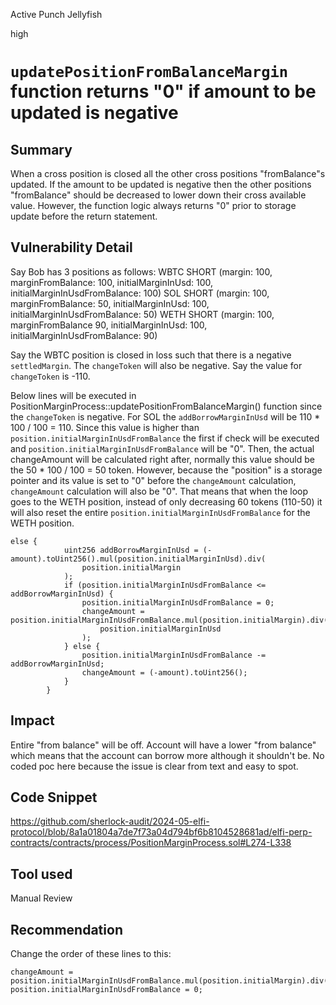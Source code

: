 Active Punch Jellyfish

high

# `updatePositionFromBalanceMargin` function returns "0" if amount to be updated is negative

## Summary
When a cross position is closed all the other cross positions "fromBalance"s updated. If the amount to be updated is negative then the other positions "fromBalance" should be decreased to lower down their cross available value. However, the function logic always returns "0" prior to storage update before the return statement.
## Vulnerability Detail
Say Bob has 3 positions as follows:
WBTC SHORT (margin: 100, marginFromBalance: 100, initialMarginInUsd: 100, initialMarginInUsdFromBalance: 100)
SOL SHORT (margin: 100, marginFromBalance: 50, initialMarginInUsd: 100, initialMarginInUsdFromBalance: 50)
WETH SHORT (margin: 100, marginFromBalance 90, initialMarginInUsd: 100, initialMarginInUsdFromBalance: 90) 

Say the WBTC position is closed in loss such that there is a negative `settledMargin`. The `changeToken` will also be negative. Say the value for `changeToken` is -110.

Below lines will be executed in PositionMarginProcess::updatePositionFromBalanceMargin() function since the `changeToken` is negative. For SOL the `addBorrowMarginInUsd` will be 110 * 100 / 100 = 110.  Since this value is higher than `position.initialMarginInUsdFromBalance` the first if check will be executed and `position.initialMarginInUsdFromBalance` will be "0". Then, the actual changeAmount will be calculated right after, normally this value should be the 50 * 100 / 100 = 50 token. However, because the "position" is a storage pointer and its value is set to "0" before the `changeAmount` calculation, `changeAmount` calculation will also be "0". That means that when the loop goes to the WETH position, instead of only decreasing 60 tokens (110-50) it will also reset the entire `position.initialMarginInUsdFromBalance` for the WETH position. 
```solidity
else {
            uint256 addBorrowMarginInUsd = (-amount).toUint256().mul(position.initialMarginInUsd).div(
                position.initialMargin
            );
            if (position.initialMarginInUsdFromBalance <= addBorrowMarginInUsd) {
                position.initialMarginInUsdFromBalance = 0;
                changeAmount = position.initialMarginInUsdFromBalance.mul(position.initialMargin).div(
                    position.initialMarginInUsd
                );
            } else {
                position.initialMarginInUsdFromBalance -= addBorrowMarginInUsd;
                changeAmount = (-amount).toUint256();
            }
        }
```
## Impact
Entire "from balance" will be off. Account will have a lower "from balance" which means that the account can borrow more although it shouldn't be. 
No coded poc here because the issue is clear from text and easy to spot.  
## Code Snippet
https://github.com/sherlock-audit/2024-05-elfi-protocol/blob/8a1a01804a7de7f73a04d794bf6b8104528681ad/elfi-perp-contracts/contracts/process/PositionMarginProcess.sol#L274-L338
## Tool used

Manual Review

## Recommendation
Change the order of these lines to this:
```solidity
changeAmount = position.initialMarginInUsdFromBalance.mul(position.initialMargin).div(position.initialMarginInUsd);
position.initialMarginInUsdFromBalance = 0;
```